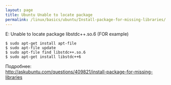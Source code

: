 ```yaml
---
layout: page
title: Ubuntu Unable to locate package
permalink: /linux/basics/ubuntu/Install-package-for-missing-libraries/
---
```


E: Unable to locate package libstdc++.so.6 (FOR example)


	$ sudo apt-get install apt-file
	$ sudo apt-file update
	$ sudo apt-file find libstdc++.so.6
	$ sudo apt-get install libstdc++6

Подробнее:  
http://askubuntu.com/questions/409821/install-package-for-missing-libraries
